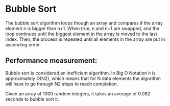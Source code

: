 # Bubble Sort
 
The bubble sort algorithm loops though an array and compares if the array element n is bigger than n+1. When true, n and n+1
are swapped, and the loop continues until the biggest element in the array is moved to the last index. Then, the process is 
repeated until all elements in the array are put in ascending order.

## Performance measurement:
Bubble sort is considered an inefficient algorithm. In Big O Notation it is approximately O(N2), which means that for N data elements the algorithm will have to go through N2 steps to reach completion.

Given an array of 1000 random integers, it takes an average of 0.082 seconds to bubble sort it.
